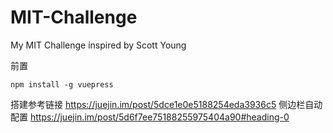 # MIT-Challenge
My MIT Challenge inspired by Scott Young

前置
~~~
npm install -g vuepress
~~~

搭建参考链接
https://juejin.im/post/5dce1e0e5188254eda3936c5
侧边栏自动配置
https://juejin.im/post/5d6f7ee75188255975404a90#heading-0
